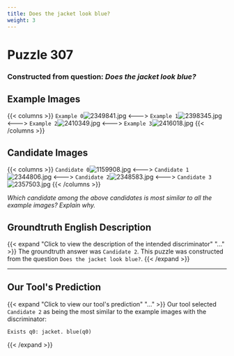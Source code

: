 ```yaml
---
title: Does the jacket look blue?
weight: 3
---
```


# Puzzle 307
### Constructed from question: _Does the jacket look blue?_


## Example Images
{{< columns >}}
`Example 0`![2349841.jpg](/gqa_images/2349841.jpg)
<--->
`Example 1`![2398345.jpg](/gqa_images/2398345.jpg)
<--->
`Example 2`![2410349.jpg](/gqa_images/2410349.jpg)
<--->
`Example 3`![2416018.jpg](/gqa_images/2416018.jpg)
{{< /columns >}}

## Candidate Images
{{< columns >}}
`Candidate 0`![1159908.jpg](/gqa_images/1159908.jpg)
<--->
`Candidate 1`![2344806.jpg](/gqa_images/2344806.jpg)
<--->
`Candidate 2`![2348583.jpg](/gqa_images/2348583.jpg)
<--->
`Candidate 3`![2357503.jpg](/gqa_images/2357503.jpg)
{{< /columns >}}

*Which candidate among the above candidates is most similar to all the example images? Explain why.*

## Groundtruth English Description

{{< expand "Click to view the description of the intended discriminator" "..." >}}
The groundtruth answer was `Candidate 2`. This puzzle was constructed from the question `Does the jacket look blue?`.
{{< /expand >}}

---

## Our Tool's Prediction

{{< expand "Click to view our tool's prediction" "..." >}}
Our tool selected `Candidate 2` as being the most similar to the example images with the discriminator:
```plaintext
Exists q0: jacket. blue(q0)
```
{{< /expand >}}
